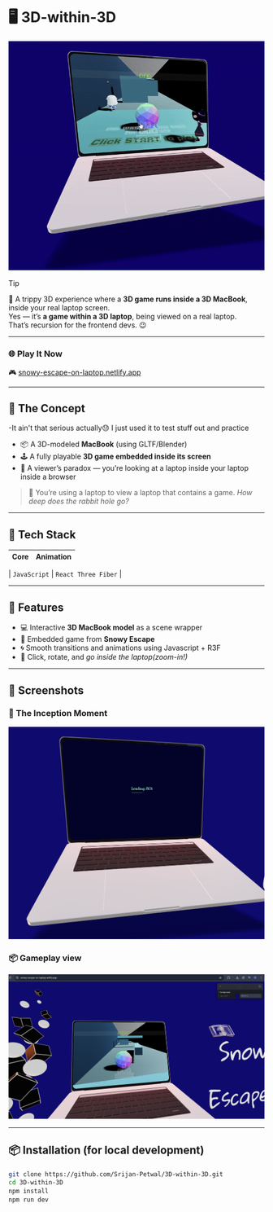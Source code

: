 # 🖥️ 3D-within-3D

![3D within 3D Banner](images/3d-within-3d.gif) <!-- Replace with an actual GIF or screenshot -->
>[!TIP]
> 🚀 A trippy 3D experience where a **3D game runs inside a 3D MacBook**, inside your real laptop screen.  
> Yes — it’s **a game within a 3D laptop**, being viewed on a real laptop.  
> That’s recursion for the frontend devs. 😉

---

### 🌐 **Play It Now**
🎮 [snowy-escape-on-laptop.netlify.app](https://snowy-escape-on-laptop.netlify.app)

---

## 🧠 The Concept
-It ain't that serious actually😓 I just used it to test stuff out and practice
- 📦 A 3D-modeled **MacBook** (using GLTF/Blender)
- 🕹️ A fully playable **3D game embedded inside its screen**
- 👀 A viewer’s paradox — you’re looking at a laptop inside your laptop inside a browser

> 🤯 You’re using a laptop to view a laptop that contains a game. *How deep does the rabbit hole go?*

---

## 🚀 Tech Stack

| Core | Animation | 
|------|-----------|

| `JavaScript` | `React Three Fiber` |


---

## 🎨 Features

- 💻 Interactive **3D MacBook model** as a scene wrapper
- 🧊 Embedded game from **Snowy Escape**
- 🌀 Smooth transitions and animations using Javascript + R3F
- 🎯 Click, rotate, and *go inside the laptop(zoom-in!)*


---

## 📸 Screenshots


### 🔁 The Inception Moment
![MacBook with Game](images/Loading.png)

### 📦 Gameplay view
![Game on Screen](images/Gameplay.png)

---

## 📦 Installation (for local development)

```bash
git clone https://github.com/Srijan-Petwal/3D-within-3D.git
cd 3D-within-3D
npm install
npm run dev
